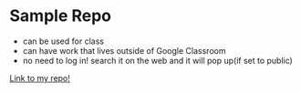 # Sample Repo

* can be used for class
* can have work that lives outside of Google Classroom
* no need to log in! search it on the web and it will pop up(if set to public)

[Link to my repo!](https://github.com/daianam08/nycscertweb)